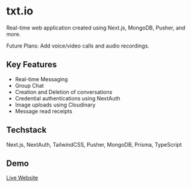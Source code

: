 # txt.io
Real-time web application created using Next.js, MongoDB, Pusher, and more.

Future Plans: Add voice/video calls and audio recordings.

## Key Features
- Real-time Messaging
- Group Chat
- Creation and Deletion of conversations
- Credential authentications using NextAuth
- Image uploads using Cloudinary
- Message read receipts


## Techstack
Next.js, NextAuth, TailwindCSS, Pusher, MongoDB, Prisma, TypeScript



## Demo

[Live Website]('txt-io.vercel.app/')
